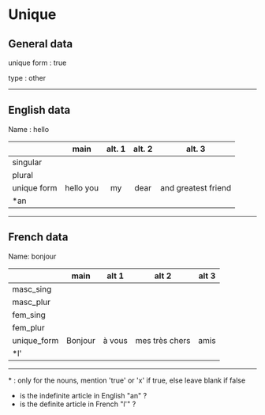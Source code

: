 # Unique

## General data

unique form : true

type : other

---

## English data

Name : hello

|             |   main    | alt. 1 | alt. 2 |       alt. 3        |
| :---------- | :-------: | :----: | :----: | :-----------------: |
| singular    |           |        |        |                     |
| plural      |           |        |        |                     |
| unique form | hello you |   my   |  dear  | and greatest friend |
| \*an        |           |        |        |                     |

---

## French data

Name: bonjour

|             |  main   | alt 1  |     alt 2      | alt 3 |
| :---------- | :-----: | :----: | :------------: | :---: |
| masc_sing   |         |        |                |       |
| masc_plur   |         |        |                |       |
| fem_sing    |         |        |                |       |
| fem_plur    |         |        |                |       |
| unique_form | Bonjour | à vous | mes très chers | amis  |
| \*l'        |         |        |                |       |

---

\* : only for the nouns, mention 'true' or 'x' if true, else leave blank if false

- is the indefinite article in English "an" ?
- is the definite article in French "l'" ?
